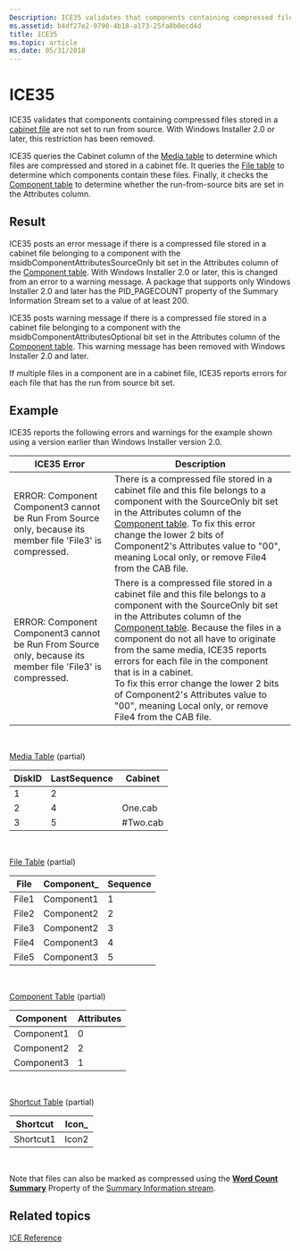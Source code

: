 ```yaml
---
Description: ICE35 validates that components containing compressed files stored in a cabinet file are not set to run from source. With Windows Installer 2.0 or later, this restriction has been removed.
ms.assetid: b4df27e2-9790-4b18-a173-25fa8b0ecd4d
title: ICE35
ms.topic: article
ms.date: 05/31/2018
---
```


# ICE35

ICE35 validates that components containing compressed files stored in a [cabinet file](cabinet-files.md) are not set to run from source. With Windows Installer 2.0 or later, this restriction has been removed.

ICE35 queries the Cabinet column of the [Media table](media-table.md) to determine which files are compressed and stored in a cabinet file. It queries the [File table](file-table.md) to determine which components contain these files. Finally, it checks the [Component table](component-table.md) to determine whether the run-from-source bits are set in the Attributes column.

## Result

ICE35 posts an error message if there is a compressed file stored in a cabinet file belonging to a component with the msidbComponentAttributesSourceOnly bit set in the Attributes column of the [Component table](component-table.md). With Windows Installer 2.0 or later, this is changed from an error to a warning message. A package that supports only Windows Installer 2.0 and later has the PID\_PAGECOUNT property of the Summary Information Stream set to a value of at least 200.

ICE35 posts warning message if there is a compressed file stored in a cabinet file belonging to a component with the msidbComponentAttributesOptional bit set in the Attributes column of the [Component table](component-table.md). This warning message has been removed with Windows Installer 2.0 and later.

If multiple files in a component are in a cabinet file, ICE35 reports errors for each file that has the run from source bit set.

## Example

ICE35 reports the following errors and warnings for the example shown using a version earlier than Windows Installer version 2.0.



| ICE35 Error                                                                                                | Description                                                                                                                                                                                                                                                                                                                                                                                                                                                                                                                |
|------------------------------------------------------------------------------------------------------------|----------------------------------------------------------------------------------------------------------------------------------------------------------------------------------------------------------------------------------------------------------------------------------------------------------------------------------------------------------------------------------------------------------------------------------------------------------------------------------------------------------------------------|
| ERROR: Component Component3 cannot be Run From Source only, because its member file 'File3' is compressed. | There is a compressed file stored in a cabinet file and this file belongs to a component with the SourceOnly bit set in the Attributes column of the [Component table](component-table.md). To fix this error change the lower 2 bits of Component2's Attributes value to "00", meaning Local only, or remove File4 from the CAB file.<br/>                                                                                                                                                                         |
| ERROR: Component Component3 cannot be Run From Source only, because its member file 'File3' is compressed. | There is a compressed file stored in a cabinet file and this file belongs to a component with the SourceOnly bit set in the Attributes column of the [Component table](component-table.md). Because the files in a component do not all have to originate from the same media, ICE35 reports errors for each file in the component that is in a cabinet.<br/> To fix this error change the lower 2 bits of Component2's Attributes value to "00", meaning Local only, or remove File4 from the CAB file.<br/> |



 

[Media Table](media-table.md) (partial)



| DiskID | LastSequence | Cabinet   |
|--------|--------------|-----------|
| 1      | 2            |           |
| 2      | 4            | One.cab   |
| 3      | 5            | \#Two.cab |



 

[File Table](file-table.md) (partial)



| File  | Component\_ | Sequence |
|-------|-------------|----------|
| File1 | Component1  | 1        |
| File2 | Component2  | 2        |
| File3 | Component2  | 3        |
| File4 | Component3  | 4        |
| File5 | Component3  | 5        |



 

[Component Table](component-table.md) (partial)



| Component  | Attributes |
|------------|------------|
| Component1 | 0          |
| Component2 | 2          |
| Component3 | 1          |



 

[Shortcut Table](shortcut-table.md) (partial)



| Shortcut  | Icon\_ |
|-----------|--------|
| Shortcut1 | Icon2  |



 

Note that files can also be marked as compressed using the [**Word Count Summary**](word-count-summary.md) Property of the [Summary Information stream](summary-information-stream.md).

## Related topics

<dl> <dt>

[ICE Reference](ice-reference.md)
</dt> </dl>

 

 




